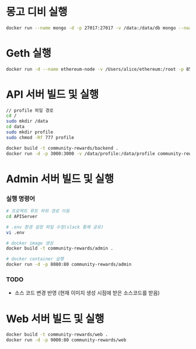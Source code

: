 # 몽고 디비 실행 
```zsh
docker run --name mongo -d -p 27017:27017 -v /data:/data/db mongo --noauth --bind_ip=0.0.0.0
```

# Geth 실행 
```zsh
docker run -d --name ethereum-node -v /Users/alice/ethereum:/root -p 8545:8545 ethereum/client-go --rpc --rinkeby --rpcaddr "0.0.0.0"
```

# API 서버 빌드 및 실행 
```zsh
// profile 파일 경로
cd /
sudo mkdir /data
cd data
sudo mkdir profile
sudo chmod -Rf 777 profile

docker build -t community-rewards/backend .
docker run -d -p 3000:3000 -v /data/profile:/data/profile community-rewards/backend
```

# Admin 서버 빌드 및 실행 
### 실행 명령어
```zsh
# 프로젝트 루트 하위 경로 이동
cd APIServer

# .env 환경 설정 파일 수정(slack 통해 공유)
vi .env

# docker image 생성
docker build -t community-rewards/admin .

# docker container 실행
docker run -d -p 8080:80 community-rewards/admin
```
### TODO
- 소스 코드 변경 반영 (현재 이미지 생성 시점에 받은 소스코드를 받음)

# Web 서버 빌드 및 실행 
```zsh
docker build -t community-rewards/web .
docker run -d -p 9000:80 community-rewards/web
```